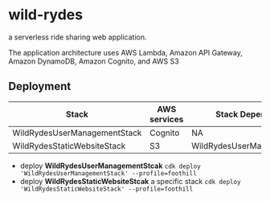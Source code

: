 # wild-rydes

a serverless ride sharing web application.

The application architecture uses AWS Lambda, Amazon API Gateway, Amazon DynamoDB, Amazon Cognito, and AWS S3

## Deployment

| Stack                        | AWS services | Stack Dependencies           |
| ---------------------------- | ------------ | ---------------------------- |
| WildRydesUserManagementStack | Cognito      | NA                           |
| WildRydesStaticWebsiteStack  | S3           | WildRydesUserManagementStack |

- deploy **WildRydesUserManagementStcak** `cdk deploy 'WildRydesUserManagementStack' --profile=foothill`
- deploy **WildRydesStaticWebsiteStcak** a specific stack `cdk deploy 'WildRydesStaticWebsiteStack' --profile=foothill`
